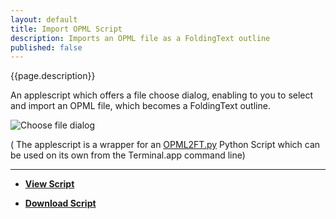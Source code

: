```yaml
---
layout: default
title: Import OPML Script
description: Imports an OPML file as a FoldingText outline 
published: false
---
```


{{page.description}}

An applescript which offers a file choose dialog, enabling to you to select and import an OPML file, which becomes a FoldingText outline.

![Choose file dialog](https://raw.github.com/RobTrew/tree-tools/master/FoldingText%20scripts/Import%20Export/OpenOPML.png)

( The applescript is a wrapper for an [OPML2FT.py](https://github.com/RobTrew/tree-tools/blob/master/FoldingText%20scripts/Import%20Export/OPML2FT.py) Python Script which can be used on its own from the Terminal.app command line)


***

- [**View Script**](https://github.com/RobTrew/tree-tools/tree/master/FoldingText%20scripts/Import%20Export)
 
- [**Download Script**](https://github.com/RobTrew/tree-tools/blob/master/FoldingText%20scripts/Import%20Export/FTImportOPML-007.scptd.zip?raw=true)